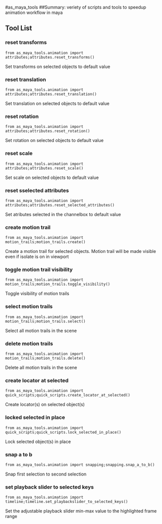 #as_maya_tools
##Summary:
veriety of scripts and tools to speedup animation workflow in maya

## Tool List
### reset transforms
```
from as_maya_tools.animation import attributes;attributes.reset_transforms()
```
Set transforms on selected objects to default value

### reset translation
```
from as_maya_tools.animation import attributes;attributes.reset_translation()
```
Set translation on selected objects to default value

### reset rotation
```
from as_maya_tools.animation import attributes;attributes.reset_rotation()
```
Set rotation on selected objects to default value

### reset scale
```
from as_maya_tools.animation import attributes;attributes.reset_scale()
```
Set scale on selected objects to default value

### reset sselected attributes
```
from as_maya_tools.animation import attributes;attributes.reset_selected_attributes()
```
Set atributes selected in the channelbox to default value

### create motion trail
```
from as_maya_tools.animation import motion_trails;motion_trails.create()
```
Create a motion trail for selected objects. Motion trail will be made visible even if isolate is on in viewport

### toggle motion trail visibility
```
from as_maya_tools.animation import motion_trails;motion_trails.toggle_visibility()
```
Toggle visibility of motion trails

### select motion trails
```
from as_maya_tools.animation import motion_trails;motion_trails.select()
```
Select all motion trails in the scene

### delete motion trails
```
from as_maya_tools.animation import motion_trails;motion_trails.delete()
```
Delete all motion trails in the scene

### create locator at selected
```
from as_maya_tools.animation import quick_scripts;quick_scripts.create_locator_at_selected()
```
Create locator(s) on selected object(s)

### locked selected in place
```
from as_maya_tools.animation import quick_scripts;quick_scripts.lock_selected_in_place()
```
Lock selected object(s) in place

### snap a to b
```
from as_maya_tools.animation import snapping;snapping.snap_a_to_b()
```
Snap first selection to second selection

### set playback slider to selected keys
```
from as_maya_tools.animation import timeline;timeline.set_playbackslider_to_selected_keys()
```
Set the adjustable playback slider min-max value to the highlighted frame range



